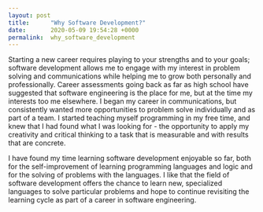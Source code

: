 ```yaml
---
layout: post
title:      "Why Software Development?"
date:       2020-05-09 19:54:28 +0000
permalink:  why_software_development
---
```



Starting a new career requires playing to your strengths and to your goals; software development allows me to engage with my interest in problem solving and communications while helping me to grow both personally and professionally. Career assessments going back as far as high school have suggested that software engineering is the place for me, but at the time my interests too me elsewhere. I began my career in communications, but consistently wanted more opportunities to problem solve individually and as part of a team. I started teaching myself programming in my free time, and knew that I had found what I was looking for - the opportunity to apply my creativity and critical thinking to a task that is measurable and with results that are concrete.


I have found my time learning software development enjoyable so far, both for the self-improvement of learning programming languages and logic and for the solving of problems with the languages. I like that the field of software development offers the chance to learn new, specialized languages to solve particular problems and hope to continue revisiting the learning cycle as part of a career in software engineering.
